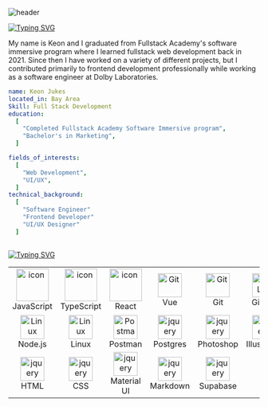 ![header](https://capsule-render.vercel.app/api?type=wave&color=39FF14&height=300&section=header&text=Take%20Action&fontSize=90)

[![Typing SVG](https://readme-typing-svg.demolab.com?font=IBM+Plex+Mono&weight=500&size=30&duration=6000&pause=1000&color=39FF14&width=435&lines=About+Me%3A)](https://git.io/typing-svg)

My name is Keon and I graduated from Fullstack Academy's software immersive program where I learned fullstack web development back in 2021. Since then I have worked on a variety of different projects, but I contributed primarily to frontend development professionally while working as a software engineer at Dolby Laboratories.

```yaml
name: Keon Jukes
located_in: Bay Area
Skill: Full Stack Development
education:
  [
    "Completed Fullstack Academy Software Immersive program",
    "Bachelor's in Marketing",
  ]

fields_of_interests:
  [
    "Web Development",
    "UI/UX",
  ]
technical_background:
  [
    "Software Engineer"
    "Frontend Developer"
    "UI/UX Designer"
  ]
  
```


[![Typing SVG](https://readme-typing-svg.demolab.com?font=IBM+Plex+Mono&weight=500&size=30&duration=6000&pause=1000&color=39FF14&width=435&lines=Some+tools+I+use%3A)](https://git.io/typing-svg)
<!--
<p align="left">
<img src="https://cdn.jsdelivr.net/gh/devicons/devicon/icons/vscode/vscode-original.svg" alt="vscode" width="45" height="45"/>
<img src="https://cdn.jsdelivr.net/gh/devicons/devicon/icons/css3/css3-original.svg" alt="css" width="45" height="45"/>
<img src="https://cdn.jsdelivr.net/gh/devicons/devicon/icons/html5/html5-original.svg" alt="html" width="45" height="45"/> 
<img src="https://cdn.jsdelivr.net/gh/devicons/devicon/icons/javascript/javascript-original.svg" alt="javascript" width="45" height="45"/>
<img src="https://cdn.jsdelivr.net/gh/devicons/devicon/icons/typescript/typescript-original.svg" alt="typescript" width="45" height="45"/>
<img src="https://cdn.jsdelivr.net/gh/devicons/devicon/icons/react/react-original.svg" alt="react" width="45" height="45"/>
<img src="https://cdn.jsdelivr.net/gh/devicons/devicon/icons/vuejs/vuejs-original.svg" alt="vue" width="45" height="45"/>
<img src="https://cdn.jsdelivr.net/gh/devicons/devicon/icons/materialui/materialui-original.svg" alt="materialui" width="45" height="45"/>
<img src="https://cdn.jsdelivr.net/gh/devicons/devicon/icons/bootstrap/bootstrap-original.svg" alt="bootstrap" width="45" height="45"/> 
</p> 
-->
<table>
  <tr>
    <td align="center" width="96">
      <img src="https://techstack-generator.vercel.app/js-icon.svg" alt="icon" width="65" height="65" /> <br/>
      JavaScript
    </td>
    <td align="center" width="96">
      <img src="https://techstack-generator.vercel.app/ts-icon.svg" alt="icon" width="65" height="65" /> <br/>
      TypeScript
    </td>
    <td align="center" width="96">
      <img src="https://techstack-generator.vercel.app/react-icon.svg" alt="icon" width="65" height="65" /> <br/>
      React
    </td>
    <td align="center" width="96">
       <img src="https://skillicons.dev/icons?i=vue" width="48" height="48" alt="Git" /> <br/>
       Vue
    </td>
    <td align="center" width="96">
       <img src="https://skillicons.dev/icons?i=git" width="48" height="48" alt="Git" /> <br/>
       Git
    </td>
    <td align="center" width="96">
      <img src="https://skillicons.dev/icons?i=gitlab" width="48" height="48" alt="GitLab" /> <br/>
      GitLab
    </td>
    <td align="center" width="96">
      <img src="https://skillicons.dev/icons?i=vscode" width="48" height="48" alt="GitLab" /> <br/>
      VS Code
    </td>
  </tr>
  <tr>
    <td align="center" width="96">
      <img src="https://skillicons.dev/icons?i=nodejs" width="48" height="48" alt="Linux" /> <br/>
      Node.js
    </td>
    <td align="center" width="96">
      <img src="https://skillicons.dev/icons?i=linux" width="48" height="48" alt="Linux" /> <br/>
      Linux
    </td>
    <td align="center" width="96">
      <img src="https://skillicons.dev/icons?i=postman" width="48" height="48" alt="Postman" /> <br/>
      Postman
    </td>
    <td align="center" width="96">
      <img src="https://skillicons.dev/icons?i=postgres" width="48" height="48" alt="jquery" /> <br/>
      Postgres
    </td>
    <td align="center" width="96">
      <img src="https://skillicons.dev/icons?i=ps" width="48" height="48" alt="jquery" /> <br/>
      Photoshop
    </td>
    <td align="center" width="96">
      <img src="https://skillicons.dev/icons?i=ai" width="48" height="48" alt="jquery" /> <br/>
      Illustrator
    </td>
  </tr>
  <tr>
    <td align="center" width="96">
      <img src="https://skillicons.dev/icons?i=html" width="48" height="48" alt="jquery" /> <br/>
      HTML
    </td>
    <td align="center" width="96">
      <img src="https://skillicons.dev/icons?i=css" width="48" height="48" alt="jquery" /> <br/>
      CSS
    </td>
    <td align="center" width="96">
      <img src="https://skillicons.dev/icons?i=materialui" width="48" height="48" alt="jquery" /> <br/>
      Material UI
    </td>
    <td align="center" width="96">
      <img src="https://skillicons.dev/icons?i=md" width="48" height="48" alt="jquery" /> <br/>
      Markdown
    </td>
    <td align="center" width="96">
      <img src="https://skillicons.dev/icons?i=supabase" width="48" height="48" alt="jquery" /> <br/>
      Supabase
    </td>
  </tr>
</table>

<!---
KeonJukes/KeonJukes is a ✨ special ✨ repository because its `README.md` (this file) appears on your GitHub profile.
You can click the Preview link to take a look at your changes.
--->
